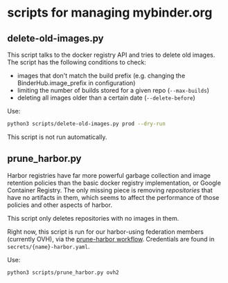 # scripts for managing mybinder.org


## delete-old-images.py

This script talks to the docker registry API and tries to delete old images.
The script has the following conditions to check:

- images that don't match the build prefix (e.g. changing the BinderHub.image_prefix in configuration)
- limiting the number of builds stored for a given repo (`--max-builds`)
- deleting all images older than a certain date (`--delete-before`)

Use:


```bash
python3 scripts/delete-old-images.py prod --dry-run
```

This script is not run automatically.

## prune_harbor.py

Harbor registries have far more powerful garbage collection and image retention policies than the basic docker registry implementation,
or Google Container Registry.
The only missing piece is removing _repositories_ that have no artifacts in them,
which seems to affect the performance of those policies and other aspects of harbor.

This script only deletes repositories with no images in them.

Right now, this script is run for our harbor-using federation members
(currently OVH),
via the [prune-harbor workflow](../.github/workflows/prune-harbor.yaml).
Credentials are found in `secrets/{name}-harbor.yaml`.

Use:

```bash
python3 scripts/prune_harbor.py ovh2
```
